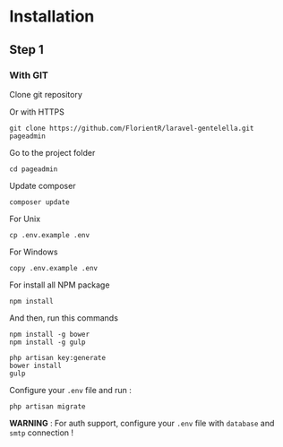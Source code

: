 
# Installation

## Step 1

### With GIT
Clone git repository

Or with HTTPS
```
git clone https://github.com/FlorientR/laravel-gentelella.git pageadmin
```

Go to the project folder 
```
cd pageadmin
```

Update composer 
```
composer update
```


For Unix
```
cp .env.example .env
```
For Windows
```
copy .env.example .env
```


For install all NPM package

```
npm install
```

And then, run this commands

```
npm install -g bower
npm install -g gulp

php artisan key:generate
bower install
gulp
```

Configure your ```.env``` file and run :
```
php artisan migrate
```
**WARNING** : For auth support, configure your ```.env``` file with ```database``` and ```smtp``` connection !



